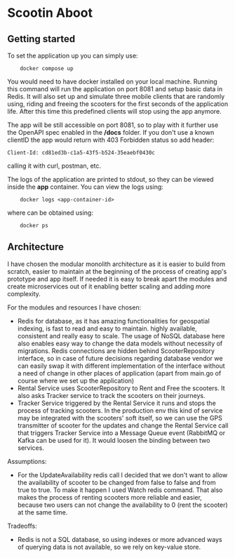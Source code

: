 # Scootin Aboot


## Getting started

To set the application up you can simply use:


```aqua
    docker compose up
```

You would need to have docker installed on your local machine. Running this command
will run the application on port 8081 and setup basic data in Redis. It will also
set up and simulate three mobile clients that are randomly using, riding and freeing
the scooters for the first seconds of the application life. After this time this predefined
clients will stop using the app anymore.

The app will be still accessible on port 8081, so to play with it further use the OpenAPI spec enabled in the <b>/docs</b> folder.
If you don't use a known clientID the app would return with 403 Forbidden status so add header:

```aqua
Client-Id: cd81ed3b-c1a5-43f5-b524-35eaebf0430c
```

calling it with curl, postman, etc.

The logs of the application are printed to stdout, so they can be viewed inside the <b>app</b> container.
You can view the logs using:

```aqua
    docker logs <app-container-id>
```

where <app-container-id> can be obtained using:

```aqua
    docker ps
```

## Architecture


I have chosen the modular monolith architecture as it is easier to build from scratch, easier to maintain
at the beginning of the process of creating app's prototype and app itself. If needed it is easy to break
apart the modules and create microservices out of it enabling better scaling and adding more complexity.


For the modules and resources I have chosen:
- Redis for database, as it has amazing functionalities for geospatial indexing, is fast to read and easy to maintain.
  highly available, consistent and really easy to scale. The usage of NoSQL database here also enables
  easy way to change the data models without necessity of migrations.
  Redis connections are hidden behind ScooterRepository interface, so in case of future decisions regarding database vendor we can
  easily swap it with different implementation of the interface without a need of change in other places of application (apart
  from main.go of course where we set up the application)
- Rental Service uses ScooterRepository to Rent and Free the scooters. It also asks Tracker service to track the scooters
  on their journeys.
- Tracker Service triggered by the Rental Service it runs and stops the process of tracking scooters. In the production env
  this kind of service may be integrated with the scooters' soft itself, so we can use the GPS transmitter of scooter for the updates
  and change the Rental Service call that triggers Tracker Service into a Message Queue event (RabbitMQ or Kafka can be used for it).
  It would loosen the binding between two services.

Assumptions:
- For the UpdateAvailability redis call I decided that we don't want to allow the availability of scooter to be changed
  from false to false and from true to true. To make it happen I used Watch redis command. That also makes the process of renting
  scooters more reliable and easier, because two users can not change the availability to 0 (rent the scooter) at the same time.

Tradeoffs:
- Redis is not a SQL database, so using indexes or more advanced ways of querying data is not available, so we rely on key-value store.
